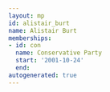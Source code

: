 ```yaml
---
layout: mp
id: alistair_burt
name: Alistair Burt
memberships:
- id: con
  name: Conservative Party
  start: '2001-10-24'
  end: 
autogenerated: true
---
```

